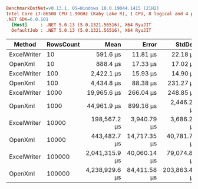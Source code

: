 ``` ini

BenchmarkDotNet=v0.13.1, OS=Windows 10.0.19044.1415 (21H2)
Intel Core i7-8650U CPU 1.90GHz (Kaby Lake R), 1 CPU, 8 logical and 4 physical cores
.NET SDK=6.0.101
  [Host]     : .NET 5.0.13 (5.0.1321.56516), X64 RyuJIT
  DefaultJob : .NET 5.0.13 (5.0.1321.56516), X64 RyuJIT


```
|      Method | RowsCount |           Mean |        Error |        StdDev |         Median |      Gen 0 |   Gen 1 |   Gen 2 |  Allocated |
|------------ |---------- |---------------:|-------------:|--------------:|---------------:|-----------:|--------:|--------:|-----------:|
| ExcelWriter |        10 |       591.6 μs |     11.81 μs |      22.18 μs |       597.7 μs |    41.5039 | 41.5039 | 41.5039 |     143 KB |
|     OpenXml |        10 |       888.4 μs |     17.33 μs |      17.02 μs |       888.9 μs |          - |       - |       - |      91 KB |
| ExcelWriter |       100 |     2,422.1 μs |     15.93 μs |      14.90 μs |     2,425.5 μs |    39.0625 | 39.0625 | 39.0625 |     143 KB |
|     OpenXml |       100 |     4,434.8 μs |     88.38 μs |     231.27 μs |     4,578.8 μs |    78.1250 |       - |       - |     338 KB |
| ExcelWriter |      1000 |    19,965.6 μs |    266.04 μs |     248.85 μs |    19,914.9 μs |    31.2500 | 31.2500 | 31.2500 |     147 KB |
|     OpenXml |      1000 |    44,961.9 μs |    899.16 μs |   2,446.23 μs |    43,467.3 μs |   666.6667 |       - |       - |   2,817 KB |
| ExcelWriter |     10000 |   198,567.2 μs |  3,940.79 μs |   3,686.22 μs |   197,667.1 μs |          - |       - |       - |     191 KB |
|     OpenXml |     10000 |   443,482.7 μs | 14,717.35 μs |  40,781.72 μs |   441,411.2 μs |  6000.0000 |       - |       - |  27,616 KB |
| ExcelWriter |    100000 | 2,041,315.9 μs | 40,060.14 μs |  79,074.81 μs | 2,067,730.8 μs |          - |       - |       - |     628 KB |
|     OpenXml |    100000 | 4,238,929.6 μs | 84,411.58 μs | 203,863.46 μs | 4,344,125.3 μs | 67000.0000 |       - |       - | 275,585 KB |
